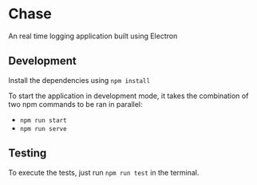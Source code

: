 # Chase
An real time logging application built using Electron

## Development

Install the dependencies using `npm install`

To start the application in development mode, it takes the combination of two npm commands to be ran in parallel:

- `npm run start`
- `npm run serve`

## Testing

To execute the tests, just run `npm run test` in the terminal.